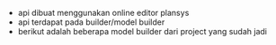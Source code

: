 - api dibuat menggunakan online editor plansys
- api terdapat pada builder/model builder
- berikut adalah beberapa model builder dari project yang sudah jadi